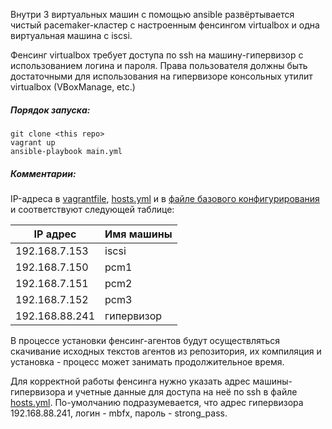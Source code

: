 
Внутри 3 виртуальных машин с помощью ansible развёртывается чистый pacemaker-кластер с настроенным фенсингом virtualbox и одна виртуальная машина с iscsi.

  Фенсинг virtualbox требует доступа по ssh на машину-гипервизор с использованием логина и пароля. Права пользователя должны быть достаточными для использования на гипервизоре консольных утилит virtualbox (VBoxManage, etc.)

##### Порядок запуска:
```
git clone <this repo>
vagrant up
ansible-playbook main.yml
```

##### Комментарии:
  IP-адреса в [vagrantfile](vagrantfile), [hosts.yml](hosts.yml) и в [файле базового конфигурирования](roles/base_config/tasks/main.yml) и соответствуют следующей таблице:

| IP адрес | Имя машины |
|----------------|--------------------|
| 192.168.7.153 | iscsi |
| 192.168.7.150 | pcm1 |
| 192.168.7.151 | pcm2 |
| 192.168.7.152 | pcm3 |
| 192.168.88.241 | гипервизор |

  В процессе установки фенсинг-агентов будут осуществляться скачивание исходных текстов агентов из репозитория, их компиляция и установка - процесс может занимать продолжительное время.

  Для корректной работы фенсинга нужно указать адрес машины-гипервизора и учетные данные для доступа на неё по ssh в файле [hosts.yml](hosts.yml). По-умолчанию подразумевается, что адрес гипервизора 192.168.88.241, логин - mbfx, пароль - strong_pass.

